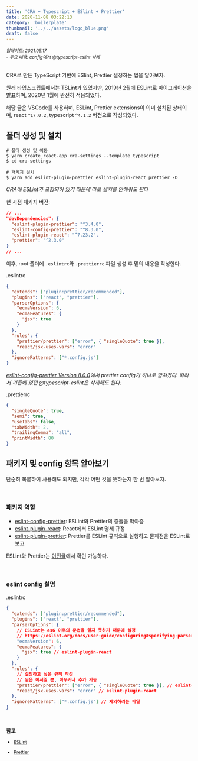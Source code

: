 ```yaml
---
title: 'CRA + Typescript + ESlint + Prettier'
date: 2020-11-08 03:22:13
category: 'boilerplate'
thumbnail: '../../assets/logo_blue.png'
draft: false
---
```


<div style="font-size: 12px; font-style: italic; ">
업데이트: 2021.05.17 <br />
- 주요 내용: config에서 @typescript-eslint 삭제
</div>

<br />

CRA로 만든 TypeScript 기반에 ESlint, Prettier 설정하는 법을 알아보자.

원래 타입스크립트에서는 TSLint가 있었지만, 2019년 2월에 ESLint로 마이그레이션을 [발표](https://github.com/palantir/tslint/issues/4534)하며, 2020년 1월에 완전히 적용되었다.

해당 글은 VSCode를 사용하며, ESLint, Prettier extensions이 이미 설치된 상태이며, react `^17.0.2`, typescript `^4.1.2` 버전으로 작성되었다.

## 폴더 생성 및 설치

```shell
# 폴더 생성 및 이동
$ yarn create react-app cra-settings --template typescript
$ cd cra-settings

# 패키지 설치
$ yarn add eslint-plugin-prettier eslint-plugin-react prettier -D
```

_CRA에 ESLint가 포함되어 있기 때문에 따로 설치를 안해줘도 된다_

현 시점 패키지 버전:

```json
// ...
"devDependencies": {
  "eslint-plugin-prettier": "^3.4.0",
  "eslint-config-prettier": "^8.3.0",
  "eslint-plugin-react": "^7.23.2",
  "prettier": "^2.3.0"
}
// ...
```

이후, root 폴더에 `.eslintrc`와 `.prettierrc` 파일 생성 후 밑의 내용을 작성한다.

<span class="file-location">.eslintrc</span>

```json
{
  "extends": ["plugin:prettier/recommended"],
  "plugins": ["react", "prettier"],
  "parserOptions": {
    "ecmaVersion": 6,
    "ecmaFeatures": {
      "jsx": true
    }
  },
  "rules": {
    "prettier/prettier": ["error", { "singleQuote": true }],
    "react/jsx-uses-vars": "error"
  },
  "ignorePatterns": ["*.config.js"]
}
```

<div style="font-style: italic;">

<a href="https://github.com/prettier/eslint-config-prettier/blob/main/CHANGELOG.md#version-800-2021-02-21" target="_blank">eslint-config-prettier Version 8.0.0</a>에서 prettier config가 하나로 합쳐졌다. 따라서 기존에 있던 @typescript-eslint은 삭제해도 된다.

</div>

<span class="file-location">.prettierrc</span>

```json
{
  "singleQuote": true,
  "semi": true,
  "useTabs": false,
  "tabWidth": 2,
  "trailingComma": "all",
  "printWidth": 80
}
```

## 패키지 및 config 항목 알아보기

단순히 복붙하여 사용해도 되지만, 각각 어떤 것을 뜻하는지 한 번 알아보자.

<br />

### 패키지 역할

- [eslint-config-prettier](https://github.com/prettier/eslint-config-prettier): ESLint와 Prettier의 충돌을 막아줌
- [eslint-plugin-react](https://github.com/yannickcr/eslint-plugin-react): React에서 ESLint 명세 규정
- [eslint-plugin-prettier](https://github.com/prettier/eslint-plugin-prettier): Prettier를 ESLint 규칙으로 실행하고 문제점을 ESLint로 보고

ESLint와 Prettier는 [이전글](https://howdy-mj.me/node/eslint-and-prettier/)에서 확인 가능하다.

<br />

### eslint config 설명

<span class="file-location">.eslintrc</span>

```json
{
  "extends": ["plugin:prettier/recommended"],
  "plugins": ["react", "prettier"],
  "parserOptions": {
    // ESLint는 es6 이후의 문법을 알지 못하기 때문에 설정
    // https://eslint.org/docs/user-guide/configuring#specifying-parser-options
    "ecmaVersion": 6,
    "ecmaFeatures": {
      "jsx": true // eslint-plugin-react
    }
  },
  "rules": {
    // 설정하고 싶은 규칙 작성
    // 밑은 예시일 뿐, 아무거나 추가 가능
    "prettier/prettier": ["error", { "singleQuote": true }], // eslint-plugin-prettier
    "react/jsx-uses-vars": "error" // eslint-plugin-react
  },
  "ignorePatterns": ["*.config.js"] // 제외하려는 파일
}
```

<br />

**참고**

<div style="font-size: 12px;">

- [ESLint](https://eslint.org/)

- [Prettier](https://prettier.io/)

</div>

